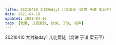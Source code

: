 ```yaml
---
title: 20210410 大封箱day1 儿徒爱徒（烧饼 于谦 栾云平）
date: 2021-04-10
updated: 2021-04-10
tags: [北展, 儿徒爱徒, 烧饼, 于谦, 相声] 
---
```

20210410 大封箱day1 儿徒爱徒（烧饼 于谦 栾云平）


